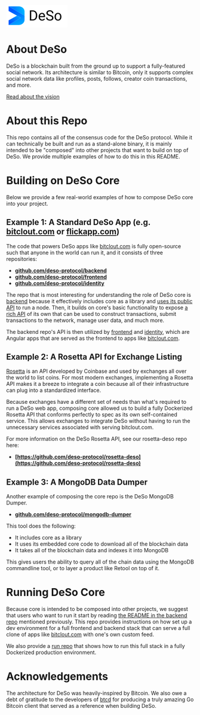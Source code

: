 ![DeSo Logo](assets/camelcase_logo.svg)

# About DeSo
DeSo is a blockchain built from the ground up to support a fully-featured
social network. Its architecture is similar to Bitcoin, only it supports complex
social network data like profiles, posts, follows, creator coin transactions, and
more.

[Read about the vision](https://docs.deso.org/the-vision)

# About this Repo

This repo contains all of the consensus code for the DeSo protocol. While it can 
technically be built and run as a stand-alone binary, it is mainly intended to be
"composed" into other projects that want to build on top of DeSo. We provide
multiple examples of how to do this in this README.

# Building on DeSo Core

Below we provide a few real-world examples of how to compose DeSo core into your project.

## Example 1: A Standard DeSo App (e.g. [bitclout.com](https://bitclout.com) or [flickapp.com](https://flickapp.com))

The code that powers DeSo apps like [bitclout.com](https://bitclout.com) is fully open-source
such that anyone in the world can run it, and it consists of three repositories:
* **[github.com/deso-protocol/backend](https://github.com/deso-protocol/backend)**
* **[github.com/deso-protocol/frontend](https://github.com/deso-protocol/frontend)**
* **[github.com/deso-protocol/identity](https://github.com/deso-protocol/identity)**

The repo that is most interesting for understanding the role of DeSo core is
[backend](https://github.com/deso-protocol/backend) because it effectively includes core
as a library and [uses its public API](https://FIXME)
to run a node. Then, it builds on core's basic
functionality to expose [a rich API](https://FIXME) of its own that can be used to 
construct transactions, submit transactions to the network, manage user data, and 
much more.

The backend repo's API is then utilized by
[frontend](https://github.com/deso-protocol/frontend) and 
[identity](https://github.com/deso-protocol/identity), which are Angular apps that are
served as the frontend to apps like [bitclout.com](https://bitclout.com).

## Example 2: A Rosetta API for Exchange Listing

[Rosetta](https://rosetta-api.org) is an API developed by Coinbase and used by
exchanges all over the world to list coins. For most modern exchanges, implementing a
Rosetta API makes it a breeze to integrate a coin because all of their infrastructure
can plug into a standardized interface.

Because exchanges have a different set of needs than what's required to run a 
DeSo web app, composing core allowed us
to build a fully Dockerized Rosetta API that conforms perfectly to spec as its own
self-contained service. This allows exchanges to integrate DeSo without having
to run the unnecessary services associated with serving bitclout.com.

For more information on the DeSo Rosetta API, see our rosetta-deso repo here:
* **[https://github.com/deso-protocol/rosetta-deso](https://github.com/deso-protocol/rosetta-deso)**

## Example 3: A MongoDB Data Dumper

Another example of composing the core repo is the DeSo MongoDB Dumper.
* **[github.com/deso-protocol/mongodb-dumper](https://github.com/deso-protocol/mongodb-dumper)**

This tool does the following:
* It includes core as a library
* It uses its embedded core code to download all of the blockchain data
* It takes all of the blockchain data and indexes it into MongoDB

This gives users the ability to query all of the chain data using the MongoDB
commandline tool, or to layer a product like Retool on top of it.

# Running DeSo Core

Because core is intended to be composed into other projects, we suggest that
users who want to run it start by reading [the README in the backend repo](https://github.com/deso-protocol/backend)
mentioned previously. This repo provides instructions on how set up a dev environment
for a full frontend and backend stack that can serve a full clone 
of apps like [bitclout.com](https://bitclout.com) with one's own custom feed.

We also provide a [run repo](https://github.com/deso-protocol/run) that shows how to 
run this full stack in a fully Dockerized production environment.

# Acknowledgements

The architecture for DeSo was heavily-inspired by Bitcoin. We also owe a debt
of gratitude to the developers of [btcd](https://github.com/btcsuite/btcd) for
producing a truly amazing Go Bitcoin client that served as a reference when
building DeSo.
